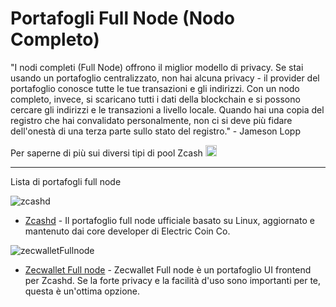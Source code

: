 # Portafogli Full Node (Nodo Completo)

"I nodi completi (Full Node) offrono il miglior modello di privacy. Se stai usando un portafoglio centralizzato, non hai alcuna privacy - il provider del portafoglio conosce tutte le tue transazioni e gli indirizzi. Con un nodo completo, invece, si scaricano tutti i dati della blockchain e si possono cercare gli indirizzi e le transazioni a livello locale. Quando hai una copia del registro che hai convalidato personalmente, non ci si deve più fidare dell'onestà di una terza parte sullo stato del registro." - Jameson Lopp

Per saperne di più sui diversi tipi di pool Zcash [<img src="https://raw.githubusercontent.com/FortAwesome/Font-Awesome/6.x/svgs/solid/square-arrow-up-right.svg" width="18" height="18">](https://wiki.zechub.xyz/zcash-value-pools)

---

Lista di portafogli full node

![zcashd](https://user-images.githubusercontent.com/81990132/185257703-4cbf8293-35d0-430e-9fd7-cc9f2112ecb7.png)
- [Zcashd](https://electriccoin.co/zcashd/) - Il portafoglio full node ufficiale basato su Linux, aggiornato e mantenuto dai core developer di Electric Coin Co.


![zecwalletFullnode](https://user-images.githubusercontent.com/81990132/185258266-2bac29a5-a390-47f8-bb73-a0715706c6dd.png)
- [Zecwallet Full node](https://www.zecwallet.co/fullnode.html) - Zecwallet Full node è un portafoglio UI frontend per Zcashd. Se la forte privacy e la facilità d'uso sono importanti per te, questa è un'ottima opzione.